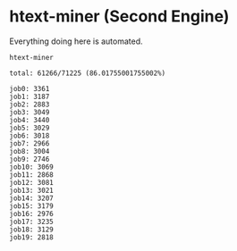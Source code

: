# htext-miner (Second Engine)

Everything doing here is automated.

```
htext-miner

total: 61266/71225 (86.01755001755002%)

job0: 3361
job1: 3187
job2: 2883
job3: 3049
job4: 3440
job5: 3029
job6: 3018
job7: 2966
job8: 3004
job9: 2746
job10: 3069
job11: 2868
job12: 3081
job13: 3021
job14: 3207
job15: 3179
job16: 2976
job17: 3235
job18: 3129
job19: 2818
```